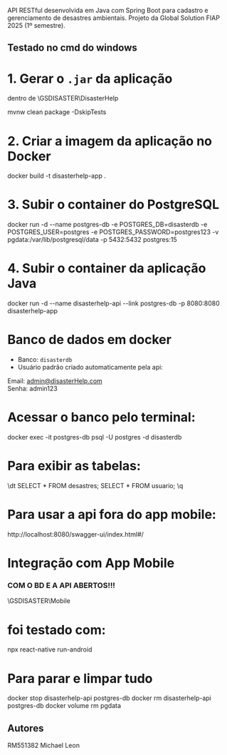 API RESTful desenvolvida em Java com Spring Boot para cadastro e gerenciamento de desastres ambientais. Projeto da Global Solution FIAP 2025 (1º semestre).


## Testado no cmd do windows

# 1. Gerar o `.jar` da aplicação

dentro de \GSDISASTER\DisasterHelp

mvnw clean package -DskipTests

# 2. Criar a imagem da aplicação no Docker

docker build -t disasterhelp-app .

# 3. Subir o container do PostgreSQL

docker run -d --name postgres-db -e POSTGRES_DB=disasterdb -e POSTGRES_USER=postgres -e POSTGRES_PASSWORD=postgres123 -v pgdata:/var/lib/postgresql/data -p 5432:5432 postgres:15

# 4. Subir o container da aplicação Java

docker run -d --name disasterhelp-api --link postgres-db -p 8080:8080 disasterhelp-app

# Banco de dados em docker

- Banco: `disasterdb`  
- Usuário padrão criado automaticamente pela api:

Email: admin@disasterHelp.com  
Senha: admin123

# Acessar o banco pelo terminal:

docker exec -it postgres-db psql -U postgres -d disasterdb

# Para exibir as tabelas:

\dt
SELECT * FROM desastres;
SELECT * FROM usuario;
\q

# Para usar a api fora do app mobile:
http://localhost:8080/swagger-ui/index.html#/

# Integração com App Mobile
### COM O BD E A API ABERTOS!!!

\GSDISASTER\Mobile

# foi testado com:
npx react-native run-android


# Para parar e limpar tudo

docker stop disasterhelp-api postgres-db
docker rm disasterhelp-api postgres-db
docker volume rm pgdata

## Autores

RM551382 Michael Leon
